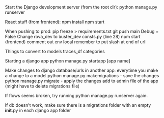 Start the Django development server (from the root dir):
python manage.py runserver

React stuff (from frontend):
npm install
npm start

When pushing to prod:
pip freeze > requirements.txt
git push main
Debug = False
Change rova_dev to buster_dev
consts.py (line 28)
npm start (frontend)
comment out env local
remember to put slash at end of url


Things to convert to models
traces_df
categories

Starting a django app
python manage.py startapp [app name]

Make changes to django database/urls in another app: everytime you make a change to a model
python manage.py makemigrations - save the changes
python manage.py migrate - apply the changes
add to admin file of the app
(might have to delete migrations file)

If flows seems broken, try running python manage.py runserver again.


If db doesn't work, make sure there is a migrations folder with an empty __init__.py in each django app folder